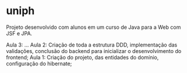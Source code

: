 # uniph
Projeto desenvolvido com alunos em um curso de Java para a Web com JSF e JPA.

Aula 3: ...
Aula 2: Criação de toda a estrutura DDD, implementação das validações, conclusão do backend para inicializar o desenvolvimento do frontend;
Aula 1: Criação do projeto, das entidades do domínio, configuração do hibernate;

